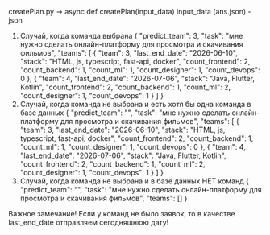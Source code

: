 createPlan.py -> async def createPlan(input_data)
input_data (ans.json) - json
1) Случай, когда команда выбрана
{
  "predict_team": 3,
  "task": "мне нужно сделать онлайн-платформу для просмотра и скачивания фильмов",
  "teams": [
    {
      "team": 3,
      "last_end_date": "2026-06-10",
      "stack": "HTML, js, typescript, fast-api, docker",
      "count_frontend": 2,
      "count_backend": 1,
      "count_ml": 1,
      "count_designer": 1,
      "count_devops": 0
    },
    {
      "team": 4,
      "last_end_date": "2026-07-06",
      "stack": "Java, Flutter, Kotlin",
      "count_frontend": 2,
      "count_backend": 1,
      "count_ml": 2,
      "count_designer": 1,
      "count_devops": 1
    }
  ]
}
2) Случай, когда команда не выбрана и есть хотя бы одна команда в базе данных
{
    "predict_team": "",
    "task": "мне нужно сделать онлайн-платформу для просмотра и скачивания фильмов",
    "teams": [
      {
        "team": 3,
        "last_end_date": "2026-06-10",
        "stack": "HTML, js, typescript, fast-api, docker",
        "count_frontend": 2,
        "count_backend": 1,
        "count_ml": 1,
        "count_designer": 1,
        "count_devops": 0
      },
      {
        "team": 4,
        "last_end_date": "2026-07-06",
        "stack": "Java, Flutter, Kotlin",
        "count_frontend": 2,
        "count_backend": 1,
        "count_ml": 2,
        "count_designer": 1,
        "count_devops": 1
      }
    ]
}
3) Случай, когда команда не выбрана и в базе данных НЕТ команд
{
    "predict_team": "",
    "task": "мне нужно сделать онлайн-платформу для просмотра и скачивания фильмов",
    "teams": []
}

Важное замечание! Если у команд не было заявок, то в качестве last_end_date отправляем сегодняшнюю дату!